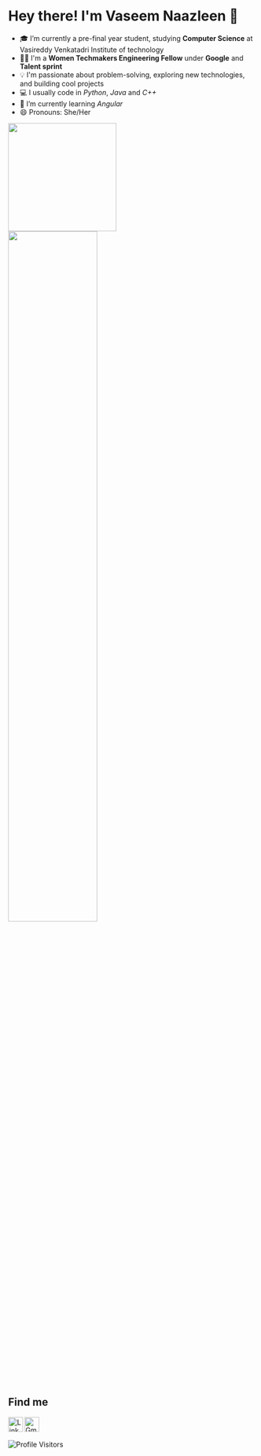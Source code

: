 # Hey there! I'm Vaseem Naazleen  👋 

- 🎓 I’m currently a pre-final year student, studying **Computer Science** at Vasireddy Venkatadri Institute of technology 
- 👩‍💻 I'm a **Women Techmakers Engineering Fellow** under **Google** and **Talent sprint**
- 💡  I'm passionate about problem-solving, exploring new technologies, and building cool projects
- 💻 I usually code in *Python*, *Java* and *C++*
- 🌱 I’m currently learning *Angular*
- 😄 Pronouns: She/Her

<!--
**vnaazleen/vnaazleen** is a ✨ _special_ ✨ repository because its `README.md` (this file) appears on your GitHub profile.

Here are some ideas to get you started:

- 🔭 I’m currently working on ...
- 🌱 I’m currently learning ...
- 👯 I’m looking to collaborate on ...
- 🤔 I’m looking for help with ...
- 💬 Ask me about ...
- 📫 How to reach me: ...
- 😄 Pronouns: ...
- ⚡ Fun fact: ...
-->

<p><img src="https://octodex.github.com/images/hula_loop_octodex03.gif" height="220px" width="220px">  <img width="60%" src="https://github-readme-stats.vercel.app/api?username=vnaazleen&show_icons=true" /></p>


## Find me

[<img alt="Gmail" width="30px" src="https://cdn.jsdelivr.net/npm/simple-icons@3.13.0/icons/gmail.svg">](mailto:shaikvaseemnaazleen@gmail.com)
&nbsp; 
[<img align="left" alt="LinkedIn" width="30px" src="https://cdn.jsdelivr.net/npm/simple-icons@v3/icons/linkedin.svg" />](https://www.linkedin.com/in/vaseem-naazleen/)

</p>
<p align="left"> <img src="https://komarev.com/ghpvc/?username=vnaazleen" alt="Profile Visitors" /> </p>
